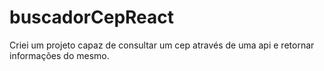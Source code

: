 # buscadorCepReact
Criei um projeto capaz de consultar um cep através de uma api e retornar informações do mesmo.
